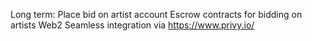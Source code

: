 Long term:
Place bid on artist account
Escrow contracts for bidding on artists
Web2 Seamless integration via https://www.privy.io/